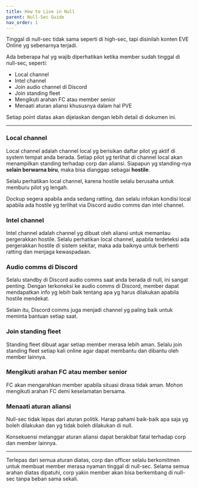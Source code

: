 ```yaml
---
title: How to Live in Null
parent: Null-Sec Guide
nav_order: 1
---
```


Tinggal di null-sec tidak sama seperti di high-sec, tapi disinilah konten EVE Online yg sebenarnya terjadi.

Ada beberapa hal yg wajib diperhatikan ketika member sudah tinggal di null-sec, seperti:
- Local channel
- Intel channel
- Join audio channel di Discord
- Join standing fleet
- Mengikuti arahan FC atau member senior
- Menaati aturan aliansi khususnya dalam hal PVE

Setiap point diatas akan dijelaskan dengan lebih detail di dokumen ini.

---

### Local channel

Local channel adalah channel local yg berisikan daftar pilot yg aktif di system tempat anda berada. Setiap pilot yg terlihat di channel local akan menampilkan standing terhadap corp dan aliansi. Siapapun yg standing-nya **selain berwarna biru**, maka bisa dianggap sebagai **hostile**.

Selalu perhatikan local channel, karena hostile selalu berusaha untuk memburu pilot yg lengah.

Dockup segera apabila anda sedang ratting, dan selalu infokan kondisi local apabila ada hostile yg terlihat via Discord audio comms dan intel channel.

### Intel channel

Intel channel adalah channel yg dibuat oleh aliansi untuk memantau pergerakkan hostile. Selalu perhatikan local channel, apabila terdeteksi ada pergerakkan hostile di sistem sekitar, maka ada baiknya untuk berhenti ratting dan menjaga kewaspadaan.

### Audio comms di Discord

Selalu standby di Discord audio comms saat anda berada di null, ini sangat penting. Dengan terkoneksi ke audio comms di Discord, member dapat mendapatkan info yg lebih baik tentang apa yg harus dilakukan apabila hostile mendekat.

Selain itu, Discord comms juga menjadi channel yg paling baik untuk meminta bantuan setiap saat.

### Join standing fleet

Standing fleet dibuat agar setiap member merasa lebih aman. Selalu join standing fleet setiap kali online agar dapat membantu dan dibantu oleh member lainnya.

### Mengikuti arahan FC atau member senior

FC akan mengarahkan member apabila situasi dirasa tidak aman. Mohon mengikuti arahan FC demi keselamatan bersama.

### Menaati aturan aliansi

Null-sec tidak lepas dari aturan politik. Harap pahami baik-baik apa saja yg boleh dilakukan dan yg tidak boleh dilakukan di null.

Konsekuensi melanggar aturan aliansi dapat berakibat fatal terhadap corp dan member lainnya.

-----

Terlepas dari semua aturan diatas, corp dan officer selalu berkomitmen untuk membuat member merasa nyaman tinggal di null-sec. Selama semua arahan diatas dipatuhi, corp yakin member akan bisa berkembang di null-sec tanpa beban sama sekali.